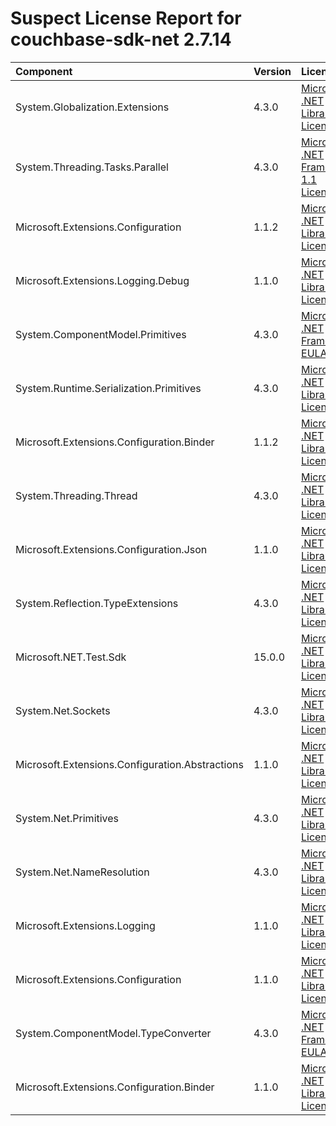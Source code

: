 
Suspect License Report for couchbase-sdk-net 2.7.14
===================================================

|Component|Version|License(s)|
| :--- | :--- | :--- |
|System.Globalization.Extensions|4.3.0|[Microsoft .NET Library License](../../license-data/007bcc32-a710-447e-83f0-e5554564187e.txt)|
|System.Threading.Tasks.Parallel|4.3.0|[Microsoft .NET Framework 1.1 License](../../license-data/c545716d-365b-4a76-bce3-ea482b54fb93.txt)|
|Microsoft.Extensions.Configuration|1.1.2|[Microsoft .NET Library License](../../license-data/007bcc32-a710-447e-83f0-e5554564187e.txt)|
|Microsoft.Extensions.Logging.Debug|1.1.0|[Microsoft .NET Library License](../../license-data/007bcc32-a710-447e-83f0-e5554564187e.txt)|
|System.ComponentModel.Primitives|4.3.0|[Microsoft .NET Framework EULA](../../license-data/8d288653-9366-4260-b026-14247bffab73.txt)|
|System.Runtime.Serialization.Primitives|4.3.0|[Microsoft .NET Library License](../../license-data/007bcc32-a710-447e-83f0-e5554564187e.txt)|
|Microsoft.Extensions.Configuration.Binder|1.1.2|[Microsoft .NET Library License](../../license-data/007bcc32-a710-447e-83f0-e5554564187e.txt)|
|System.Threading.Thread|4.3.0|[Microsoft .NET Library License](../../license-data/007bcc32-a710-447e-83f0-e5554564187e.txt)|
|Microsoft.Extensions.Configuration.Json|1.1.0|[Microsoft .NET Library License](../../license-data/007bcc32-a710-447e-83f0-e5554564187e.txt)|
|System.Reflection.TypeExtensions|4.3.0|[Microsoft .NET Library License](../../license-data/007bcc32-a710-447e-83f0-e5554564187e.txt)|
|Microsoft.NET.Test.Sdk|15.0.0|[Microsoft .NET Library License](../../license-data/007bcc32-a710-447e-83f0-e5554564187e.txt)|
|System.Net.Sockets|4.3.0|[Microsoft .NET Library License](../../license-data/007bcc32-a710-447e-83f0-e5554564187e.txt)|
|Microsoft.Extensions.Configuration.Abstractions|1.1.0|[Microsoft .NET Library License](../../license-data/007bcc32-a710-447e-83f0-e5554564187e.txt)|
|System.Net.Primitives|4.3.0|[Microsoft .NET Library License](../../license-data/007bcc32-a710-447e-83f0-e5554564187e.txt)|
|System.Net.NameResolution|4.3.0|[Microsoft .NET Library License](../../license-data/007bcc32-a710-447e-83f0-e5554564187e.txt)|
|Microsoft.Extensions.Logging|1.1.0|[Microsoft .NET Library License](../../license-data/007bcc32-a710-447e-83f0-e5554564187e.txt)|
|Microsoft.Extensions.Configuration|1.1.0|[Microsoft .NET Library License](../../license-data/007bcc32-a710-447e-83f0-e5554564187e.txt)|
|System.ComponentModel.TypeConverter|4.3.0|[Microsoft .NET Framework EULA](../../license-data/8d288653-9366-4260-b026-14247bffab73.txt)|
|Microsoft.Extensions.Configuration.Binder|1.1.0|[Microsoft .NET Library License](../../license-data/007bcc32-a710-447e-83f0-e5554564187e.txt)|
